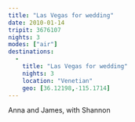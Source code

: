 ```yaml
---
title: "Las Vegas for wedding"
date: 2010-01-14
tripit: 3676107
nights: 3
modes: ["air"]
destinations:
  -
    title: "Las Vegas for wedding"
    nights: 3
    location: "Venetian"
    geo: [36.12198,-115.1714]
---
```


Anna and James, with Shannon

